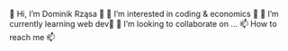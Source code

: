 👋 Hi, I’m Dominik Rząsa 👋 
👀 I’m interested in coding & economics 👀
🌱 I’m currently learning web dev🌱
💞️ I’m looking to collaborate on ...
📫 How to reach me 📫
